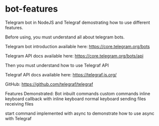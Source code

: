 # bot-features
Telegram bot in NodeJS and Telegraf demostrating how to use different features.

Before using, you must understand all about telegram bots.

Telegram bot introduction available here:
https://core.telegram.org/bots

Telegram API docs available here:
https://core.telegram.org/bots/api


Then you must understand how to use Telegraf API

Telegraf API docs available here:
https://telegraf.js.org/

GitHub:
https://github.com/telegraf/telegraf


Features Demonstrated:
Bot inbuilt commands
custom commands
inline keyboard
callback with inline keyboard
normal keyboard
sending files
receiving files

start command implemented with async to demonstrate how to use async with Telegraf
